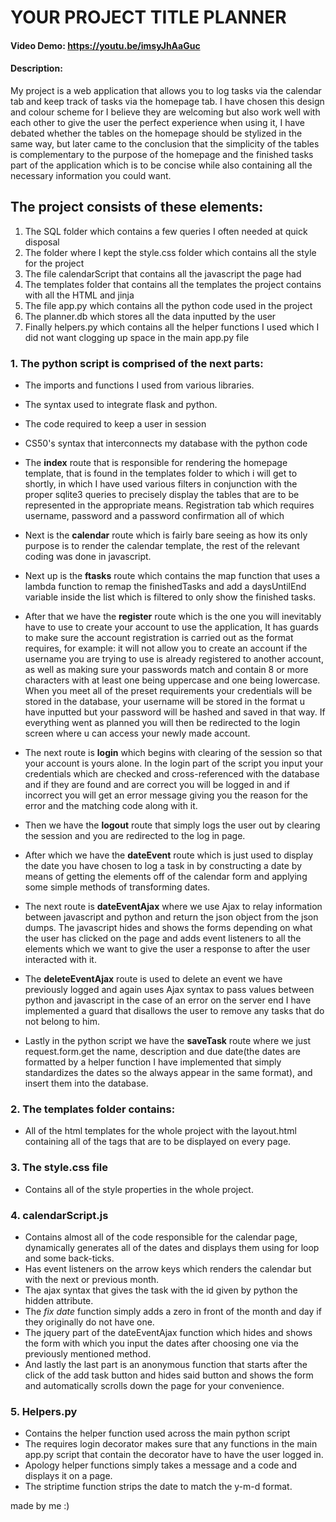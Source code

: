 # YOUR PROJECT TITLE PLANNER
#### Video Demo:  https://youtu.be/imsyJhAaGuc
#### Description:  

My project is a web application that allows you to log tasks via the calendar tab and keep track of tasks via the homepage tab. I have chosen this design and colour scheme for I believe they are welcoming but also work well with each other to give the user the perfect experience when using it, I have debated whether the tables on the homepage should be stylized in the same way, but later came to the conclusion that the simplicity of the tables is complementary to the purpose of the homepage and the finished tasks part of the application which is to be concise while also containing all the necessary information you could want.

## The project consists of these elements:

   1. The SQL folder which contains a few queries I often needed at quick disposal
   2. The folder where I kept the style.css folder which contains all the style for the project
   3. The file calendarScript that contains all the javascript the page had
   4. The templates folder that contains all the templates the project contains with all the HTML and jinja
   5. The file app.py which contains all the python code used in the project
   6. The planner.db which stores all the data inputted by the user
   7. Finally helpers.py which contains all the helper functions I used which I did not want clogging up space in the main app.py file

### 1. The python script is comprised of the next parts:

 - The imports and functions I used from various libraries.
 - The syntax used to integrate flask and python.
 - The code required to keep a user in session
 - CS50's syntax that interconnects my database with the python code 
 - The **index** route that is responsible for rendering the homepage template, that is found in the templates folder to which i will get to shortly, in which I have used various filters in conjunction with the proper sqlite3 queries to precisely display the tables that are to be represented in the appropriate means.
 Registration tab which requires username, password and a password confirmation all of which
 - Next is the **calendar** route which is fairly bare seeing as how its only purpose is to render the calendar template, the rest of the relevant coding was done in javascript.
 - Next up is the **ftasks** route which contains the map function that uses a lambda function to remap the finishedTasks and add a daysUntilEnd variable inside the list which is filtered to only show the finished tasks.
 - After that we have the **register** route which is the one you will inevitably have to use to create your account to use the application, It has guards to make sure the account registration is carried out as the format requires, for example: it will not allow you to create an account if the username you are trying to use is already registered to another account, as well as making sure your passwords match and contain 8 or more characters with at least one being uppercase and one being lowercase. When you meet all of the preset requirements your credentials will be stored in the database, your username will be stored in the format u have inputted but your password will be hashed and saved in that way. If everything went as planned you will then be redirected to the login screen where u can access your newly made account.
 - The next route is **login** which begins with clearing of the session so that your account is yours alone. In the login part of the script you input your credentials which are checked and cross-referenced with the database and if they are found and are correct you will be logged in and if incorrect you will get an error message giving you the reason for the error and the matching code along with it.


 - Then we have the **logout** route that simply logs the user out by clearing the session and you are redirected to the log in page.
 - After which we have the **dateEvent** route which is just used to display the date you have chosen to log a task in by constructing a date by means of getting the elements off of the calendar form and applying some simple methods of transforming dates.
 - The next route is **dateEventAjax** where we use Ajax to relay information between javascript and python and return the json object from the json dumps. The javascript hides and shows the forms depending on what the user has clicked on the page and adds event listeners to all the elements which we want to give the user a response to after the user interacted with it. 
 - The **deleteEventAjax** route is used to delete an event we have previously logged and again uses Ajax syntax to pass values between python and javascript in the case of an error on the server end I have implemented a guard that disallows the user to remove any tasks that do not belong to him.
 - Lastly in the python script we have the **saveTask** route where we just request.form.get the name, description and due date(the dates are formatted by a helper function I have implemented that simply standardizes the dates so the always appear in the same format), and insert them into the database.

### 2. The templates folder contains: 
   - All of the html templates for the whole project with the layout.html containing all of the tags that are to be displayed on every page. 
  
### 3. The style.css file 
- Contains all of the style properties in the whole project.

### 4. calendarScript.js
- Contains almost all of the code responsible for the calendar page, dynamically generates all of the dates and displays them using for loop and some back-ticks.
- Has event listeners on the arrow keys which renders the calendar but with the next or previous month.
- The ajax syntax that gives the task with the id given by python the hidden attribute.
- The *fix date* function simply adds a zero in front of the month and day if they originally do not have one.
- The jquery part of the dateEventAjax function which hides and shows the form with which you input the dates after choosing one via the previously mentioned method.
- And lastly the last part is an anonymous function that starts after the click of the add task button and hides said button and shows the form and automatically scrolls down the page for your convenience.

### 5. Helpers.py
- Contains the helper function used across the main python script
- The requires login decorator makes sure that any functions in the main app.py script that contain the decorator have to have the user logged in. 
- Apology helper functions simply takes a message and a code and displays it on a page.
- The striptime function strips the date to match the y-m-d format.

made by me :)
